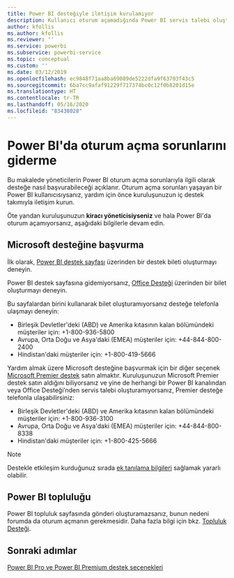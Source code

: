 ```yaml
---
title: Power BI desteğiyle iletişim kurulamıyor
description: Kullanıcı oturum açamadığında Power BI servis talebi oluşturmaya yönelik geçici çözümler
author: kfollis
ms.author: kfollis
ms.reviewer: ''
ms.service: powerbi
ms.subservice: powerbi-service
ms.topic: conceptual
ms.custom: ''
ms.date: 03/12/2019
ms.openlocfilehash: ec9848f71aa8ba69089de5222dfa9f63703f43c5
ms.sourcegitcommit: 6ba7cc9afaf91229f717374bc0c12f0b8201d15e
ms.translationtype: HT
ms.contentlocale: tr-TR
ms.lasthandoff: 05/16/2020
ms.locfileid: "83438028"
---
```

# <a name="troubleshooting-sign-in-issues-for-power-bi"></a>Power BI'da oturum açma sorunlarını giderme

Bu makalede yöneticilerin Power BI oturum açma sorunlarıyla ilgili olarak desteğe nasıl başvurabileceği açıklanır. Oturum açma sorunları yaşayan bir Power BI kullanıcısıysanız, yardım için önce kuruluşunuzun iç destek takımıyla iletişim kurun.

Öte yandan kuruluşunuzun **kiracı yöneticisiyseniz** ve hala Power BI'da oturum açamıyorsanız, aşağıdaki bilgilerle devam edin.

## <a name="contact-microsoft-support"></a>Microsoft desteğine başvurma

İlk olarak, [Power BI destek sayfası](https://powerbi.microsoft.com/support/) üzerinden bir destek bileti oluşturmayı deneyin.

Power BI destek sayfasına gidemiyorsanız, [Office Desteği](https://support.office.com/home/contact) üzerinden bir bilet oluşturmayı deneyin.

Bu sayfalardan birini kullanarak bilet oluşturamıyorsanız desteğe telefonla ulaşmayı deneyin:

* Birleşik Devletler'deki (ABD) ve Amerika kıtasının kalan bölümündeki müşteriler için: +1-800-936-5800
* Avrupa, Orta Doğu ve Asya'daki (EMEA) müşteriler için: +44-844-800-2400
* Hindistan'daki müşteriler için: +1-800-419-5666

Yardım almak üzere Microsoft desteğine başvurmak için bir diğer seçenek [Microsoft Premier destek](https://support.microsoft.com/premier) satın almaktır. Kuruluşunuzun Microsoft Premier destek satın aldığını biliyorsanız ve yine de herhangi bir Power BI kanalından veya Office Desteği’nden servis talebi oluşturamıyorsanız, Premier desteğe telefonla ulaşabilirsiniz:

* Birleşik Devletler'deki (ABD) ve Amerika kıtasının kalan bölümündeki müşteriler için: +1-800-936-3100
* Avrupa, Orta Doğu ve Asya'daki (EMEA) müşteriler için: +44-844-800-8338
* Hindistan'daki müşteriler için: +1-800-425-5666

> [!Note]
> Destekle etkileşim kurduğunuz sırada [ek tanılama bilgileri](service-admin-capturing-additional-diagnostic-information-for-power-bi.md) sağlamak yararlı olabilir.

## <a name="power-bi-community"></a>Power BI topluluğu

Power BI topluluk sayfasında gönderi oluşturamazsanız, bunun nedeni forumda da oturum açmanın gerekmesidir. Daha fazla bilgi için bkz. [Topluluk Desteği](https://community.powerbi.com/t5/Community-Support/ct-p/PBI_CommunitySupport).

## <a name="next-steps"></a>Sonraki adımlar

[Power BI Pro ve Power BI Premium destek seçenekleri](service-support-options.md)
